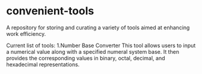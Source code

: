 # convenient-tools
A repository for storing and curating a variety of tools aimed at enhancing work efficiency. 

Current list of tools:
1.Number Base Converter
    This tool allows users to input a numerical value along with a specified numeral system base. 
It then provides the corresponding values in binary, octal, decimal, and hexadecimal representations.